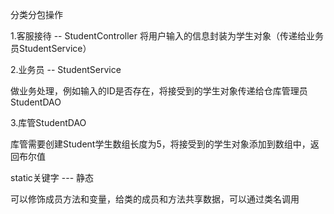 分类分包操作

1.客服接待 -- StudentController
    将用户输入的信息封装为学生对象（传递给业务员StudentService）

2.业务员 -- StudentService

做业务处理，例如输入的ID是否存在，将接受到的学生对象传递给仓库管理员StudentDAO

3.库管StudentDAO

库管需要创建Student学生数组长度为5，将接受到的学生对象添加到数组中，返回布尔值

static关键字 --- 静态

可以修饰成员方法和变量，给类的成员和方法共享数据，可以通过类名调用